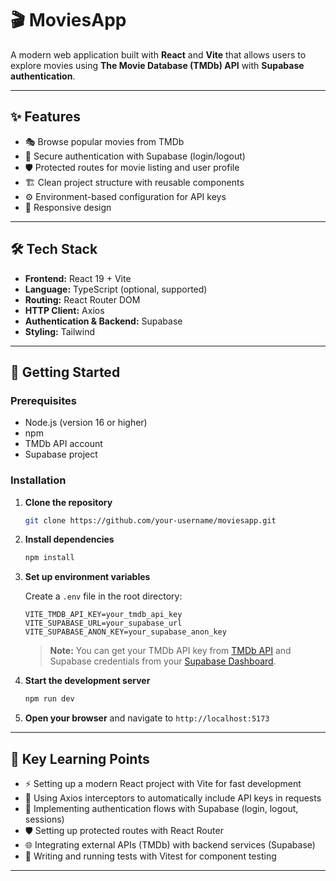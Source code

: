# 🎬 MoviesApp

A modern web application built with **React** and **Vite** that allows users to explore movies using **The Movie Database (TMDb) API** with **Supabase authentication**.

---

## ✨ Features

- 🎭 Browse popular movies from TMDb
- 🔐 Secure authentication with Supabase (login/logout)
- 🛡️ Protected routes for movie listing and user profile
- 🏗️ Clean project structure with reusable components
- ⚙️ Environment-based configuration for API keys
- 📱 Responsive design

---

## 🛠 Tech Stack

- **Frontend:** React 19 + Vite
- **Language:** TypeScript (optional, supported)
- **Routing:** React Router DOM
- **HTTP Client:** Axios
- **Authentication & Backend:** Supabase
- **Styling:** Tailwind

---

## 🚀 Getting Started

### Prerequisites

- Node.js (version 16 or higher)
- npm
- TMDb API account
- Supabase project

### Installation

1. **Clone the repository**

   ```bash
   git clone https://github.com/your-username/moviesapp.git

   ```

2. **Install dependencies**

   ```bash
   npm install
   ```

3. **Set up environment variables**

   Create a `.env` file in the root directory:

   ```env
   VITE_TMDB_API_KEY=your_tmdb_api_key
   VITE_SUPABASE_URL=your_supabase_url
   VITE_SUPABASE_ANON_KEY=your_supabase_anon_key
   ```

   > **Note:** You can get your TMDb API key from [TMDb API](https://www.themoviedb.org/settings/api) and Supabase credentials from your [Supabase Dashboard](https://app.supabase.com/).

4. **Start the development server**

   ```bash
   npm run dev
   ```

5. **Open your browser** and navigate to `http://localhost:5173`

---

## 🧠 Key Learning Points

- ⚡ Setting up a modern React project with Vite for fast development
- 🔌 Using Axios interceptors to automatically include API keys in requests
- 🔐 Implementing authentication flows with Supabase (login, logout, sessions)
- 🛡️ Setting up protected routes with React Router
- 🌐 Integrating external APIs (TMDb) with backend services (Supabase)
- 🧪 Writing and running tests with Vitest for component testing

---
